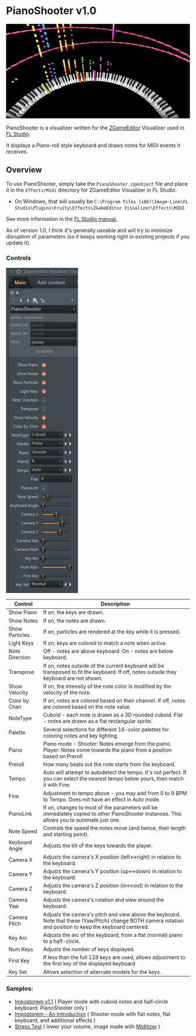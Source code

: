 # PianoShooter v1.0
![Screenshot of Pianoshooter 1](doc/sample1.png)

PianoShooter is a visualizer written for the [ZGameEditor](https://github.com/VilleKrumlinde/zgameeditor " ZGameEditor") Visualizer 
used in [FL Studio](http://image-line.com "FL Studio").

It displays a Piano-roll style keyboard and draws notes for MIDI events it receives.

## Overview
To use PianoShooter, simply take the `PianoShooter.zgeobject` file and place it in the `Effects/Midi` directory 
for ZGameEditor Visualizer in FL Studio.

- On Windows, that will usually be `C:\Program Files (x86)\Image-Line\FL Studio\Plugins\Fruity\Effects\ZGameEditor Visualizer\Effects\MIDI`.

See more information in the  [FL Studio manual.](https://www.image-line.com/fl-studio-learning/fl-studio-online-manual/html/plugins/ZGameEditor%20Visualizer.htm#ZGE_addfx "FL Studio manual.")

As of version 1.0, I think it's generally useable and will try to minimize disruption of parameters (so it keeps working right in existing projects if you update it).

### Controls
![Image of PianoShooter Settings](doc/settings.png)

Control        | Description
---------------|-----------
Show Piano     | If on, the keys are drawn.
Show Notes     | If on, the notes are drawn.
Show Particles | If on, particles are rendered at the key while it is pressed.
Light Keys     | If on, keys are colored to match a note when active.
Note Direction | Off - notes are above keyboard.  On - notes are below keyboard.
Transpose      | If on, notes outside of the current keyboard will be transposed to fit the keyboard.  If off, notes outside they keyboard are not shown.
Show Velocity  | If on, the intensity of the note color is modified by the velocity of the note.
Color by Chan  | If on, notes are colored based on their channel.  If off, notes are colored based on the note value.
NoteType       | Cuboid - each note is drawn as a 3D rounded cuboid.  Flat - notes are drawn as a flat rectangular sprite.
Palette        | Several selections for different 16-color palettes for coloring notes and key lighting.
Piano          | Piano mode - Shooter: Notes emerge from the piano.  Player: Notes come towards the piano from a position based on Preroll
Preroll        | How many beats out the note starts from the keyboard.
Tempo          | Auto will attempt to autodetect the tempo. It's not perfect.  If you can select the nearest tempo below yours, then match it with Fine.
Fine           | Adjustment to tempo above - you may add from 0 to 9 BPM to Tempo.  Does not have an effect in Auto mode.
PianoLink      | If on, changes to most of the parameters will be immediately copied to other PianoShooter instances. This allows you to automate just one.
Note Speed     | Controls the speed the notes move (and hence, their length and starting point).
Keyboard Angle | Adjusts the tilt of the keys towards the player.
Camera X       | Adjusts the camera's X position (left<->right) in relation to the keyboard.
Camera Y       | Adjusts the camera's Y position (up<->down) in relation to the keyboard.
Camera Z       | Adjusts the camera's Z position (in<->out) in relation to the keyboard.
Camera Yaw     | Adjusts the camera's rotation and view around the keyboard.
Camera Pitch   | Adjusts the camera's pitch and view above the keyboard. Note that these (Yaw/Pitch) change BOTH camera rotation and position to keep the keyboard centered.
Key Arc        | Adjusts the arc of the keyboard, from a flat (normal) piano to a half-circle.
Num Keys       | Adjusts the number of keys displayed.
First Key      | If less than the full 128 keys are used, allows adjustment to the first key of the displayed keyboard
Key Set        | Allows selection of alternate models for the keys.



### Samples:
- [Impostorem v1.1](https://youtu.be/Hy4qLU1YMmk) ( Player mode with cuboid notes and half-circle keyboard. PianoShooter only )
- [Impostorem - An Introduction](https://youtu.be/c_HeOebqPMg) ( Shooter mode with flat notes, flat keyboard, and additional effects )
- [Stress Test](https://www.youtube.com/watch?v=Pgzu_G7VlTU&ab_channel=Impostorem) ( lower your volume, image made with [Miditizer](https://github.com/devellison/miditize) )
